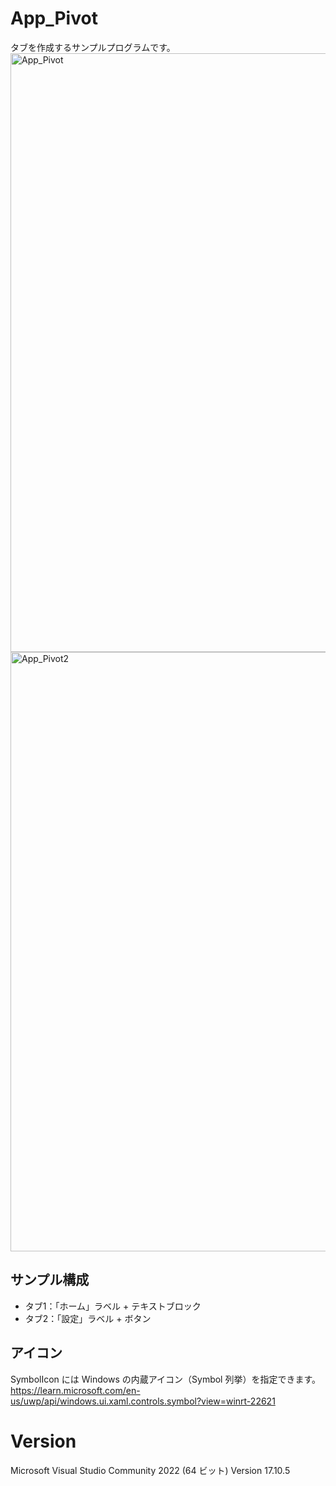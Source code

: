# App_Pivot

タブを作成するサンプルプログラムです。
<img width="958" alt="App_Pivot" src="https://github.com/user-attachments/assets/e8749ea5-61c5-4ae6-a1fd-851858b4d51f" />
<img width="959" alt="App_Pivot2" src="https://github.com/user-attachments/assets/528d30ba-9b5a-4355-bdd8-eb46f48f226e" />

## サンプル構成
* タブ1：「ホーム」ラベル + テキストブロック
* タブ2：「設定」ラベル + ボタン

## アイコン
SymbolIcon には Windows の内蔵アイコン（Symbol 列挙）を指定できます。  
https://learn.microsoft.com/en-us/uwp/api/windows.ui.xaml.controls.symbol?view=winrt-22621

# Version
Microsoft Visual Studio Community 2022 (64 ビット) Version 17.10.5
